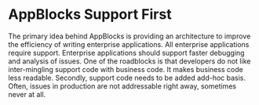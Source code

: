 # AppBlocks Support First
The primary idea behind AppBlocks is providing an architecture to improve the efficiency of writing enterprise applications. All enterprise applications require support. Enterprise applications should support faster debugging and analysis of issues. One of the roadblocks is that developers do not like inter-mingling support code with business code. It makes business code less readable. Secondly, support code needs to be added add-hoc basis. Often, issues in production are not addressable right away, sometimes never at all. 